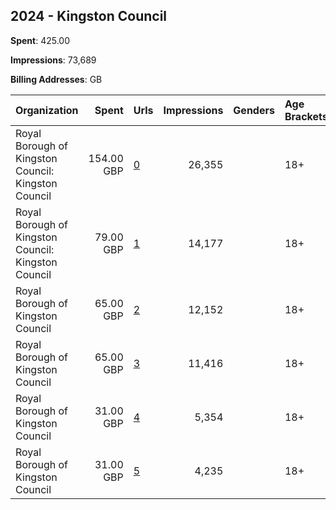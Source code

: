 ## 2024 - Kingston Council 
**Spent**: 425.00

**Impressions**: 73,689

**Billing Addresses**: GB

|Organization|Spent|Urls|Impressions|Genders|Age Brackets|Country Codes|
|:---|---:|:---|---:|:---|:---|:---|
|Royal Borough of Kingston Council: Kingston Council|154.00 GBP|[0](https://www.snap.com/political-ads/asset/61c8346fad4e5c14c3085dbca884fcb52876e431416536bb51a9dae43253cde9?mediaType=jpeg)|26,355||18+|united kingdom|
|Royal Borough of Kingston Council: Kingston Council|79.00 GBP|[1](https://www.snap.com/political-ads/asset/7fb9ebaebc46c238af76f235b933ce500796c8a14d470b1a0097f530c3882ee1?mediaType=jpeg)|14,177||18+|united kingdom|
|Royal Borough of Kingston Council|65.00 GBP|[2](https://www.snap.com/political-ads/asset/8c43437fb540e4e5b1ae83022de9dca40f143f2b19516c89e8142f1185fc371d?mediaType=jpeg)|12,152||18+|united kingdom|
|Royal Borough of Kingston Council|65.00 GBP|[3](https://www.snap.com/political-ads/asset/3d6473cf3d81ac48afea9e77aeae69836dd59ab659846007bd8f06db14710191?mediaType=jpeg)|11,416||18+|united kingdom|
|Royal Borough of Kingston Council|31.00 GBP|[4](https://www.snap.com/political-ads/asset/a9616dbb5d24fa0b6a631b769ff5cf3b53b5e25c637189cfe9ce996b344ffc5c?mediaType=jpeg)|5,354||18+|united kingdom|
|Royal Borough of Kingston Council|31.00 GBP|[5](https://www.snap.com/political-ads/asset/084f9b1b021350afa392d2ed31763c2f7e9007109e4ec5236163291f2778ea57?mediaType=jpeg)|4,235||18+|united kingdom|
